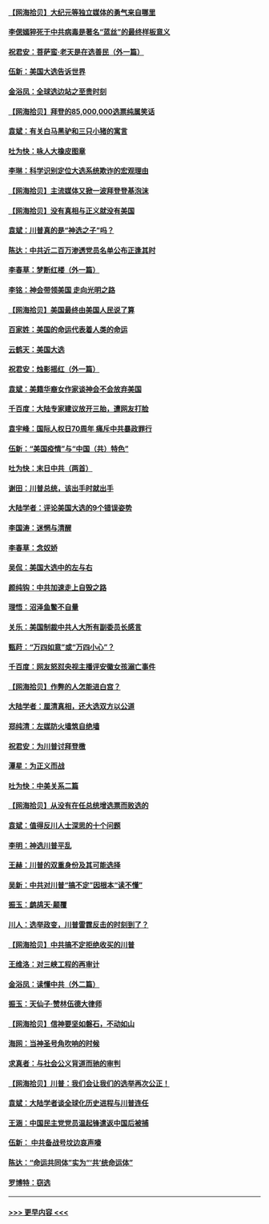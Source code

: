 #### [【网海拾贝】大纪元等独立媒体的勇气来自哪里](../pages/nsc993/n12629961.md?t=12190602) 
#### [李偲嫣猝死于中共病毒是著名“蓝丝”的最终样板意义](../pages/nsc993/n12628812.md?t=12190602) 
#### [祝君安：菩萨蛮·老天是在选善民（外一篇）](../pages/nsc993/n12628793.md?t=12190602) 
#### [伍新：美国大选告诉世界](../pages/nsc993/n12628768.md?t=12190602) 
#### [金浴凤：全球选边站之至贵时刻](../pages/nsc993/n12627318.md?t=12190602) 
#### [【网海拾贝】拜登的85,000,000选票纯属笑话](../pages/nsc993/n12626569.md?t=12190602) 
#### [袁斌：有关白马黑驴和三只小猪的寓言](../pages/nsc993/n12626198.md?t=12190602) 
#### [吐为快：咏人大橡皮图章](../pages/nsc993/n12624470.md?t=12190602) 
#### [李琳：科学识别定位大选系统欺诈的宏观理由](../pages/nsc993/n12624340.md?t=12190602) 
#### [【网海拾贝】主流媒体又掀一波拜登登基泡沫](../pages/nsc993/n12624000.md?t=12190602) 
#### [【网海拾贝】没有真相与正义就没有美国](../pages/nsc993/n12621885.md?t=12190602) 
#### [袁斌：川普真的是“神选之子”吗？](../pages/nsc993/n12621749.md?t=12190602) 
#### [陈达：中共近二百万渗透党员名单公布正逢其时](../pages/nsc993/n12620870.md?t=12190602) 
#### [李春草：梦断红楼（外一篇）](../pages/nsc993/n12619122.md?t=12190602) 
#### [李铭：神会带领美国 走向光明之路](../pages/nsc993/n12618584.md?t=12190602) 
#### [【网海拾贝】美国最终由美国人民说了算](../pages/nsc993/n12617255.md?t=12190602) 
#### [百家姓：美国的命运代表着人类的命运](../pages/nsc993/n12615838.md?t=12190602) 
#### [云鹤天：美国大选](../pages/nsc993/n12615994.md?t=12190602) 
#### [祝君安：烛影摇红（外一篇）](../pages/nsc993/n12615975.md?t=12190602) 
#### [袁斌：美籍华裔女作家谈神会不会放弃美国](../pages/nsc993/n12615263.md?t=12190602) 
#### [千百度：大陆专家建议放开三胎，遭网友打脸](../pages/nsc993/n12614456.md?t=12190602) 
#### [袁宇峰：国际人权日70周年 痛斥中共暴政罪行](../pages/nsc993/n12611965.md?t=12190602) 
#### [伍新：“美国疫情”与“中国（共）特色”](../pages/nsc993/n12611463.md?t=12190602) 
#### [吐为快：末日中共（两首）](../pages/nsc993/n12611461.md?t=12190602) 
#### [谢田：川普总统，该出手时就出手](../pages/nsc993/n12610905.md?t=12190602) 
#### [大陆学者：评论美国大选的9个错误姿势](../pages/nsc993/n12609586.md?t=12190602) 
#### [李国涛：迷惘与清醒](../pages/nsc993/n12607532.md?t=12190602) 
#### [李春草：念奴娇](../pages/nsc993/n12607083.md?t=12190602) 
#### [吴侃：美国大选中的左与右](../pages/nsc993/n12607054.md?t=12190602) 
#### [颜纯钩：中共加速走上自毁之路](../pages/nsc993/n12606473.md?t=12190602) 
#### [理悟：沼泽鱼鳖不自量](../pages/nsc993/n12606454.md?t=12190602) 
#### [关乐：美国制裁中共人大所有副委员长感言](../pages/nsc993/n12606442.md?t=12190602) 
#### [甄莳：“万四如意”或“万四小心”？](../pages/nsc993/n12606091.md?t=12190602) 
#### [千百度：网友怒怼央视主播评安徽女孩溺亡事件](../pages/nsc993/n12605370.md?t=12190602) 
#### [【网海拾贝】作弊的人怎能进白宫？](../pages/nsc993/n12603546.md?t=12190602) 
#### [大陆学者：厘清真相，还大选双方以公道](../pages/nsc993/n12603475.md?t=12190602) 
#### [郑纯清：左媒防火墙筑自绝墙](../pages/nsc993/n12602226.md?t=12190602) 
#### [祝君安：为川普讨拜登檄](../pages/nsc993/n12602199.md?t=12190602) 
#### [潭星：为正义而战](../pages/nsc993/n12600926.md?t=12190602) 
#### [吐为快：中美关系二篇](../pages/nsc993/n12600908.md?t=12190602) 
#### [【网海拾贝】从没有在任总统增选票而败选的](../pages/nsc993/n12600435.md?t=12190602) 
#### [袁斌：值得反川人士深思的十个问题](../pages/nsc993/n12600332.md?t=12190602) 
#### [李明：神选川普平乱](../pages/nsc993/n12599751.md?t=12190602) 
#### [王赫：川普的双重身份及其可能选择](../pages/nsc993/n12599723.md?t=12190602) 
#### [吴新：中共对川普“搞不定”因根本“读不懂”](../pages/nsc993/n12599502.md?t=12190602) 
#### [振玉：鹧鸪天‧颠覆](../pages/nsc993/n12599494.md?t=12190602) 
#### [川人：选举政变，川普雷霆反击的时刻到了？](../pages/nsc993/n12599291.md?t=12190602) 
#### [【网海拾贝】中共搞不定拒绝收买的川普](../pages/nsc993/n12598955.md?t=12190602) 
#### [王维洛：对三峡工程的再审计](../pages/nsc993/n12598436.md?t=12190602) 
#### [金浴凤：读懂中共（外二篇）](../pages/nsc993/n12597943.md?t=12190602) 
#### [振玉：天仙子‧赞林伍德大律师](../pages/nsc993/n12597929.md?t=12190602) 
#### [【网海拾贝】信神要坚如磐石，不动如山](../pages/nsc993/n12597901.md?t=12190602) 
#### [海网：当神圣号角吹响的时候](../pages/nsc993/n12595891.md?t=12190602) 
#### [求真者：与社会公义背道而驰的审判](../pages/nsc993/n12595868.md?t=12190602) 
#### [【网海拾贝】川普：我们会让我们的选举再次公正！](../pages/nsc993/n12594930.md?t=12190602) 
#### [袁斌：大陆学者谈全球化历史进程与川普连任](../pages/nsc993/n12594690.md?t=12190602) 
#### [王涵：中国民主党党员温起锋遣返中国后被捕](../pages/nsc993/n12594540.md?t=12190602) 
#### [伍新： 中共备战号坟边哀声嚎](../pages/nsc993/n12593086.md?t=12190602) 
#### [陈达：“命运共同体”实为“‘共’统命运体”](../pages/nsc993/n12590865.md?t=12190602) 
#### [罗博特：窃选](../pages/nsc993/n12590619.md?t=12190602) 

----
#### [ >>> 更早内容 <<< ](../indexes/nsc993-earlier.md)
